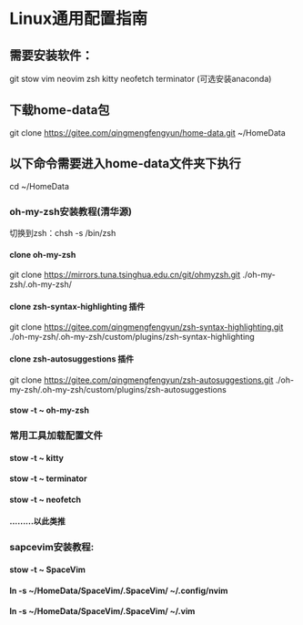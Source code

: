 # Linux通用配置指南


## 需要安装软件：
git stow vim neovim zsh kitty neofetch terminator (可选安装anaconda)


## 下载home-data包
git clone https://gitee.com/qingmengfengyun/home-data.git ~/HomeData


## 以下命令需要进入home-data文件夹下执行
cd ~/HomeData


### oh-my-zsh安装教程(清华源)
切换到zsh：chsh -s /bin/zsh

#### clone oh-my-zsh
git clone https://mirrors.tuna.tsinghua.edu.cn/git/ohmyzsh.git ./oh-my-zsh/.oh-my-zsh/

#### clone zsh-syntax-highlighting 插件 
git clone https://gitee.com/qingmengfengyun/zsh-syntax-highlighting.git ./oh-my-zsh/.oh-my-zsh/custom/plugins/zsh-syntax-highlighting

#### clone zsh-autosuggestions 插件
git clone https://gitee.com/qingmengfengyun/zsh-autosuggestions.git ./oh-my-zsh/.oh-my-zsh/custom/plugins/zsh-autosuggestions
#### stow -t ~ oh-my-zsh


### 常用工具加载配置文件
#### stow -t ~ kitty
#### stow -t ~ terminator
#### stow -t ~ neofetch
#### .........以此类推


### sapcevim安装教程:
#### stow -t ~ SpaceVim
#### ln -s ~/HomeData/SpaceVim/.SpaceVim/  ~/.config/nvim
#### ln -s ~/HomeData/SpaceVim/.SpaceVim/  ~/.vim


